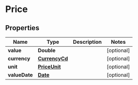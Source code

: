 # Price

## Properties
Name | Type | Description | Notes
------------ | ------------- | ------------- | -------------
**value** | **Double** |  |  [optional]
**currency** | [**CurrencyCd**](CurrencyCd.md) |  |  [optional]
**unit** | [**PriceUnit**](PriceUnit.md) |  |  [optional]
**valueDate** | [**Date**](Date.md) |  |  [optional]
